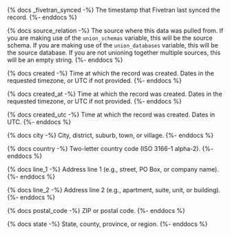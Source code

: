 {% docs _fivetran_synced -%} The timestamp that Fivetran last synced the record. 
{%- enddocs %}

{% docs source_relation -%} The source where this data was pulled from. If you are making use of the `union_schemas` variable, this will be the source schema. If you are making use of the `union_databases` variable, this will be the source database. If you are not unioning together multiple sources, this will be an empty string.
{%- enddocs %}

{% docs created -%} Time at which the record was created. Dates in the requested timezone, or UTC if not provided.
{%- enddocs %}

{% docs created_at -%} Time at which the record was created. Dates in the requested timezone, or UTC if not provided.
{%- enddocs %}

{% docs created_utc -%}
Time at which the record was created. Dates in UTC.
{%- enddocs %}

{% docs city -%}
City, district, suburb, town, or village.
{%- enddocs %}

{% docs country -%}
Two-letter country code (ISO 3166-1 alpha-2).
{%- enddocs %}

{% docs line_1 -%}
Address line 1 (e.g., street, PO Box, or company name).
{%- enddocs %}

{% docs line_2 -%}
Address line 2 (e.g., apartment, suite, unit, or building).
{%- enddocs %}

{% docs postal_code -%}
ZIP or postal code.
{%- enddocs %}

{% docs state -%}
State, county, province, or region.
{%- enddocs %}
